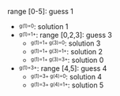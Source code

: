 <sup><sub></sub></sup>range [0-5]: guess 1
* <sup><sub> g(1)=0</sub></sup>: solution 1
* <sup><sub> g(1)=1+</sub></sup>: range [0,2,3]: guess 3
  * <sup><sub> g(1)=1+ g(3)=0</sub></sup>: solution 3
  * <sup><sub> g(1)=1+ g(3)=1+</sub></sup>: solution 2
  * <sup><sub> g(1)=1+ g(3)=3+</sub></sup>: solution 0
* <sup><sub> g(1)=3+</sub></sup>: range [4,5]: guess 4
  * <sup><sub> g(1)=3+ g(4)=0</sub></sup>: solution 4
  * <sup><sub> g(1)=3+ g(4)=1+</sub></sup>: solution 5
